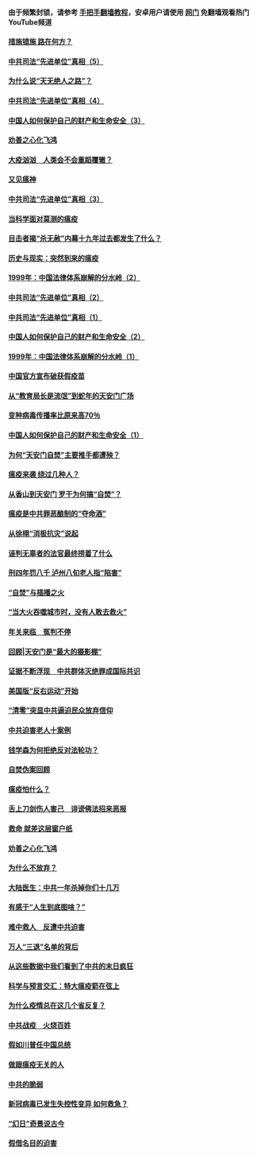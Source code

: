 #### 由于频繁封锁，请参考 [手把手翻墙教程](https://github.com/gfw-breaker/guides/wiki/)，安卓用户请使用 [网门](https://github.com/gfw-breaker/nogfw/blob/master/dl.md?t=02131700) 免翻墙观看热门YouTube频道 

#### [措施错施  路在何方？](../pages/19/420076.md?t=02131700) 

#### [中共司法“先进单位”真相（5）](../pages/19/419453.md?t=02131700) 

#### [为什么说“天无绝人之路”？](../pages/19/419618.md?t=02131700) 

#### [中共司法“先进单位”真相（4）](../pages/19/419452.md?t=02131700) 

#### [中国人如何保护自己的财产和生命安全（3）](../pages/19/419405.md?t=02131700) 

#### [劝善之心化飞鸿](../pages/19/418758.md?t=02131700) 

#### [大疫汹汹　人类会不会重蹈覆辙？](../pages/19/419691.md?t=02131700) 

#### [又见瘟神](../pages/19/419225.md?t=02131700) 

#### [中共司法“先进单位”真相（3）](../pages/19/419451.md?t=02131700) 

#### [当科学面对莫测的瘟疫](../pages/19/419625.md?t=02131700) 

#### [目击者揭“杀无赦”内幕十九年过去都发生了什么？](../pages/19/419617.md?t=02131700) 

#### [历史与现实：突然到来的瘟疫](../pages/19/419619.md?t=02131700) 

#### [1999年：中国法律体系崩解的分水岭（2）](../pages/19/419455.md?t=02131700) 

#### [中共司法“先进单位”真相（2）](../pages/19/419450.md?t=02131700) 

#### [中共司法“先进单位”真相（1）](../pages/19/419449.md?t=02131700) 

#### [中国人如何保护自己的财产和生命安全（2）](../pages/19/419404.md?t=02131700) 

#### [1999年：中国法律体系崩解的分水岭（1）](../pages/19/419454.md?t=02131700) 

#### [中国官方宣布破获假疫苗](../pages/19/419504.md?t=02131700) 

#### [从“教育局长是流氓”到蛇年的天安门广场](../pages/19/419470.md?t=02131700) 

#### [变种病毒传播率比原来高70％](../pages/19/419456.md?t=02131700) 

#### [中国人如何保护自己的财产和生命安全（1）](../pages/19/419403.md?t=02131700) 

#### [为何“天安门自焚”主要推手都遭殃？](../pages/19/419348.md?t=02131700) 

#### [瘟疫来袭 绕过几种人？](../pages/19/419349.md?t=02131700) 

#### [从香山到天安门 罗干为何搞“自焚”？](../pages/19/419270.md?t=02131700) 

#### [瘟疫是中共罪恶酿制的“夺命酒”](../pages/19/419223.md?t=02131700) 

#### [从徐栩“消极抗灾”说起](../pages/19/419224.md?t=02131700) 

#### [诬判无辜者的法官最终捞着了什么](../pages/19/419268.md?t=02131700) 

#### [刑四年罚八千 泸州八旬老人指“陷害”](../pages/19/419232.md?t=02131700) 

#### [“自焚”与插播之火](../pages/19/419226.md?t=02131700) 

#### [“当大火吞噬城市时，没有人敢去救火”](../pages/19/419077.md?t=02131700) 

#### [年关来临　冤判不停](../pages/19/419093.md?t=02131700) 

#### [回顾|天安门是“最大的摄影棚”](../pages/19/380866.md?t=02131700) 

#### [证据不断浮现　中共群体灭绝罪成国际共识](../pages/19/419031.md?t=02131700) 

#### [美国版“反右运动”开始](../pages/19/419030.md?t=02131700) 

#### [“清零”突显中共逼迫民众放弃信仰](../pages/19/418995.md?t=02131700) 

#### [中共迫害老人十案例](../pages/19/418831.md?t=02131700) 

#### [钱学森为何拒绝反对法轮功？](../pages/19/418905.md?t=02131700) 

#### [自焚伪案回顾](../pages/19/418799.md?t=02131700) 

#### [瘟疫怕什么？](../pages/19/418800.md?t=02131700) 

#### [舌上刀剑伤人害己　诽谤佛法招来恶报](../pages/19/418731.md?t=02131700) 

#### [救命 就差这层窗户纸](../pages/19/418706.md?t=02131700) 

#### [劝善之心化飞鸿](../pages/19/416766.md?t=02131700) 

#### [为什么不放弃？](../pages/19/418691.md?t=02131700) 

#### [大陆医生：中共一年杀掉你们十几万](../pages/19/418670.md?t=02131700) 

#### [有感于“人生到底图啥？”](../pages/19/418624.md?t=02131700) 

#### [难中救人　反遭中共迫害](../pages/19/418414.md?t=02131700) 

#### [万人“三退”名单的背后](../pages/19/418505.md?t=02131700) 

#### [从这些数据中我们看到了中共的末日疯狂](../pages/19/418420.md?t=02131700) 

#### [科学与预言交汇：特大瘟疫箭在弦上](../pages/19/418266.md?t=02131700) 

#### [为什么疫情总在这几个省反复？](../pages/19/418219.md?t=02131700) 

#### [中共战疫　火烧百姓](../pages/19/418220.md?t=02131700) 

#### [假如川普任中国总统](../pages/19/418174.md?t=02131700) 

#### [做跟瘟疫无关的人](../pages/19/418171.md?t=02131700) 

#### [中共的脆弱](../pages/19/418196.md?t=02131700) 

#### [新冠病毒已发生失控性变异 如何救急？](../pages/19/418032.md?t=02131700) 

#### [“幻日”奇景说古今](../pages/19/418033.md?t=02131700) 

#### [假借名目的迫害](../pages/19/418055.md?t=02131700) 

